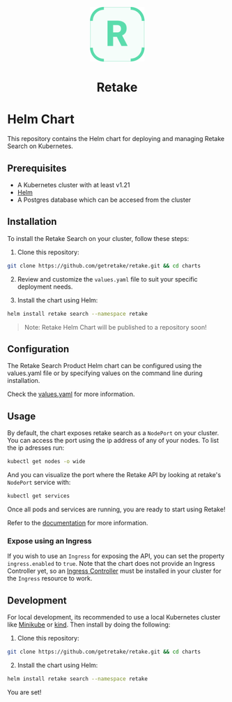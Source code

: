 <p align="center">
  <img src="https://raw.githubusercontent.com/getretake/retake/dev/assets/retake.svg" alt="Retake" width="125px"></a>
</p>

<h1 align="center">
    <b>Retake</b>
</h1>

# Helm Chart

This repository contains the Helm chart for deploying and managing Retake Search
on Kubernetes.

## Prerequisites

- A Kubernetes cluster with at least v1.21
- [Helm](https://helm.sh/)
- A Postgres database which can be accesed from the cluster

## Installation

To install the Retake Search on your cluster, follow these steps:

1. Clone this repository:

```bash
git clone https://github.com/getretake/retake.git && cd charts
```

2. Review and customize the `values.yaml` file to suit your specific deployment
   needs.

3. Install the chart using Helm:

```bash
helm install retake search --namespace retake
```

> Note: Retake Helm Chart will be published to a repository soon!

## Configuration

The Retake Search Product Helm chart can be configured using the values.yaml
file or by specifying values on the command line during installation.

Check the
[values.yaml](https://github.com/getretake/charts/blob/06da7e5bb48fd1cbb33b96809bfd1f4e005582ef/search/values.yaml)
for more information.

## Usage

By default, the chart exposes retake search as a `NodePort` on your cluster. You
can access the port using the ip address of any of your nodes. To list the ip
adresses run:

```bash
kubectl get nodes -o wide
```

And you can visualize the port where the Retake API by looking at retake's
`NodePort` service with:

```bash
kubectl get services
```

Once all pods and services are running, you are ready to start using Retake!

Refer to the [documentation](https://docs.getretake.com/introduction) for more
information.

### Expose using an Ingress

If you wish to use an `Ingress` for exposing the API, you can set the property
`ingress.enabled` to `true`. Note that the chart does not provide an Ingress
Controller yet, so an
[Ingress Controller](https://kubernetes.io/docs/concepts/services-networking/ingress-controllers/)
must be installed in your cluster for the `Ingress` resource to work.

## Development

For local development, its recommended to use a local Kubernetes cluster like
[Minikube](https://minikube.sigs.k8s.io/docs/) or
[kind](https://kind.sigs.k8s.io/). Then install by doing the following:

1. Clone this repository:

```bash
git clone https://github.com/getretake/retake.git && cd charts
```

2. Install the chart using Helm:

```bash
helm install retake search --namespace retake
```

You are set!
